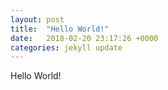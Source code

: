 ```yaml
---
layout: post
title:  "Hello World!"
date:   2018-02-20 23:17:26 +0000
categories: jekyll update
---
```


Hello World!